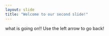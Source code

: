```yaml
---
layout: slide
title: "Welcome to our second slide!"
---
```

what is going on!!
Use the left arrow to go back!
